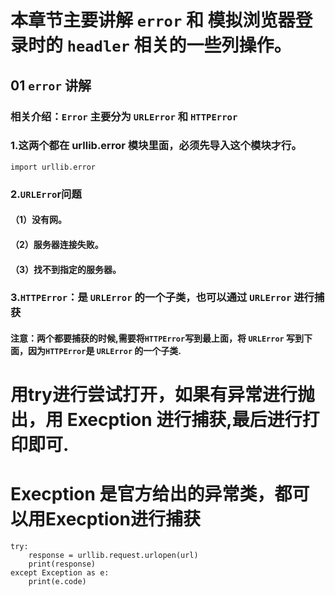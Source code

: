 # 本章节主要讲解 `error` 和 模拟浏览器登录时的 `headler` 相关的一些列操作。
## 01 `error` 讲解
### 相关介绍：`Error` 主要分为 `URLError` 和 `HTTPError`
### 1.这两个都在 urllib.error 模块里面，必须先导入这个模块才行。
    import urllib.error
### 2.`URLErro`r问题
#### （1）没有网。
#### （2）服务器连接失败。
#### （3）找不到指定的服务器。
### 3.`HTTPError`：是 `URLError` 的一个子类，也可以通过 `URLError` 进行捕获
#### 注意：两个都要捕获的时候,需要将`HTTPError`写到最上面，将 `URLError` 写到下面，因为`HTTPError`是 `URLError` 的一个子类.
# 用try进行尝试打开，如果有异常进行抛出，用 Execption 进行捕获,最后进行打印即可.
# Execption 是官方给出的异常类，都可以用Execption进行捕获
    try:
        response = urllib.request.urlopen(url)
        print(response)
    except Exception as e:
        print(e.code)
